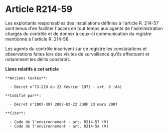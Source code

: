 # Article R214-59

Les exploitants responsables des installations définies à l'article R. 214-57 sont tenus d'en faciliter l'accès en tout temps
aux agents de l'administration chargés du contrôle et de donner à ceux-ci communication du registre mentionné à l'article R.
214-58. 

Les agents du contrôle inscrivent sur ce registre les constatations et observations faites lors des visites de surveillance
qu'ils effectuent et notamment les délits constatés.

**Liens relatifs à cet article**

	**Anciens textes**:

	  - Décret n°73-219 du 23 février 1973 - art. 8 (Ab)

	**Codifié par**:

	  - Décret n°2007-397 2007-03-22 JORF 23 mars 2007

	**Cite**:

	  - Code de l'environnement - art. R214-57 (V)
	  - Code de l'environnement - art. R214-58 (V)
